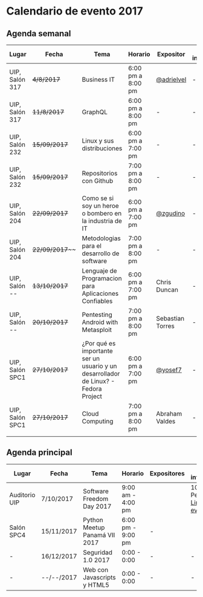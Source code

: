 # Calendario de evento 2017

## Agenda semanal
|     Lugar      |     Fecha      |  Tema                                                   |   Horario         | Expositor               | Mas información |
| -------------- | -------------- | ------------------------------------------------------- | ----------------- | --------------------------------------- | --------------- |
| UIP, Salón 317 | ~~4/8/2017~~   | Business IT | 6:00 pm a 8:00 pm | [@adrielvel](https://github.com/adrielvel) | - |
| UIP, Salón 317 | ~~11/8/2017~~  | GraphQL | 6:00 pm a 8:00 pm | - | -  |
| UIP, Salón 232 | ~~15/09/2017~~ | Linux y sus distribuciones | 6:00 pm a 7:00 pm | - | - |
| UIP, Salón 232 | ~~15/09/2017~~ | Repositorios con Github  | 7:00 pm a 8:00 pm | -  | - |
| UIP, Salón 204 | ~~22/09/2017~~     | Como se si soy un heroe o bombero en la industria de IT | 6:00 pm a 7:00 pm | [@zgudino](https://twitter.com/zgudino) | - |
| UIP, Salón 204 | ~~22/09/2017~~~~     | Metodologias para el desarrollo de software | 7:00 pm a 8:00 pm | - | - |
| UIP, Salón -- |     ~~13/10/2017~~    | Lenguaje de Programacion para Aplicaciones Confiables   | 6:00 pm a 7:00 pm |    Chris Duncan | - |
| UIP, Salón -- |     ~~20/10/2017~~    | Pentesting Android with Metasploit | 7:00 pm a 8:00 pm | Sebastian Torres   | -|
| UIP, Salón SPC1 |     ~~27/10/2017~~    | ¿Por qué es importante ser un usuario y un desarrollador de Linux? - Fedora Project | 6:00 pm a 7:00 pm | [@yosef7](https://yoseft7.wordpress.com)  |  - |
| UIP, Salón SPC1 |     ~~27/10/2017~~    | Cloud Computing | 7:00 pm a 8:00 pm | Abraham Valdes  |  - |
|                 |                    |         |  |     |   |

## Agenda principal
|  Lugar        |   Fecha     | Tema                       | Horario           | Expositores | Más información                           |
| ------------- | ---------- | --------------------------- | ----------------- | ----------- | ------------------------------------------------------------- |
| Auditorio UIP | 7/10/2017  | Software Freedom Day 2017   | 9:00 am - 4:00 pm |             | 100 Personas [Link del evento](https://github.com/floss-pa/Software-Freedom-Day-2017) |
| Salón SPC4  | 15/11/2017 | Python Meetup Panamá VII 2017   | 6:00 pm - 9:00 pm |  -           |                                                              |
| - | 16/12/2017 | Seguridad 1.0 2017 | 0:00  - 0:00 | -  | -  |
| - | --/--/2017 | Web con Javascripts y HTML5 | 0:00  - 0:00 | - | - |
